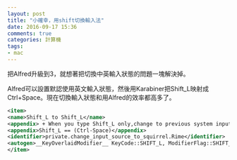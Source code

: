 ```yaml
---
layout: post
title: "小確幸，用shift切換輸入法"
date: 2016-09-17 15:36
comments: true
categories: 計算機
tags:
- mac
---
```


把Alfred升級到3，就想著把切換中英輸入狀態的問題一塊解決掉。

Alfred可以設置默認使用英文輸入狀態，然後用Karabiner把Shift_L映射成Ctrl+Space。現在切換輸入狀態和用Alfred的效率都高多了。

```xml
<item>
<name>Shift_L to Shift_L</name>
<appendix> + When you type Shift_L only,change to previous system input method</appendix>
<appendix>Shift_L == (Ctrl-Space)</appendix>
<identifier>private.change_input_source_to_squirrel.Rime</identifier>
<autogen>__KeyOverlaidModifier__ KeyCode::SHIFT_L, ModifierFlag::SHIFT_L | ModifierFlag::NONE, KeyCode::SHIFT_L, KeyCode::SPACE,ModifierFlag::CONTROL_L</autogen>
</item>
```

